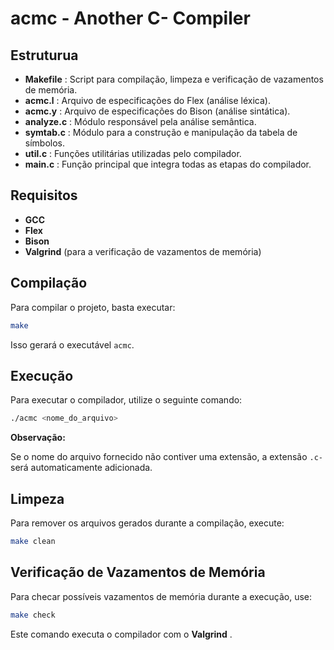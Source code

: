 # acmc - Another C- Compiler

## Estruturua

* **Makefile** : Script para compilação, limpeza e verificação de vazamentos de memória.
* **acmc.l** : Arquivo de especificações do Flex (análise léxica).
* **acmc.y** : Arquivo de especificações do Bison (análise sintática).
* **analyze.c** : Módulo responsável pela análise semântica.
* **symtab.c** : Módulo para a construção e manipulação da tabela de símbolos.
* **util.c** : Funções utilitárias utilizadas pelo compilador.
* **main.c** : Função principal que integra todas as etapas do compilador.

## Requisitos

* **GCC**
* **Flex**
* **Bison**
* **Valgrind** (para a verificação de vazamentos de memória)

## Compilação

Para compilar o projeto, basta executar:

```bash
make
```

Isso gerará o executável `acmc`.

## Execução

Para executar o compilador, utilize o seguinte comando:

```bash
./acmc <nome_do_arquivo>
```

**Observação:**

Se o nome do arquivo fornecido não contiver uma extensão, a extensão `.c-` será automaticamente adicionada.

## Limpeza

Para remover os arquivos gerados durante a compilação, execute:

```bash
make clean
```

## Verificação de Vazamentos de Memória

Para checar possíveis vazamentos de memória durante a execução, use:

```bash
make check
```

Este comando executa o compilador com o  **Valgrind** .
